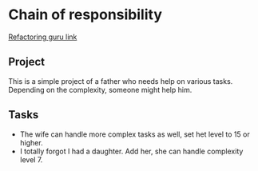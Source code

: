 # Chain of responsibility

[Refactoring guru link](https://refactoring.guru/design-patterns/chain-of-responsibility)

## Project

This is a simple project of a father who needs help on various tasks. Depending on the complexity, someone might help him.

## Tasks

- The wife can handle more complex tasks as well, set het level to 15 or higher.
- I totally forgot I had a daughter. Add her, she can handle complexity level 7.
